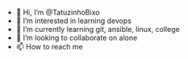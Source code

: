- 👋 Hi, I’m @TatuzinhoBixo
- 👀 I’m interested in learning devops
- 🌱 I’m currently learning git, ansible, linux, college
- 💞️ I’m looking to collaborate on alone
- 📫 How to reach me

<!---
TatuzinhoBixo/TatuzinhoBixo is a ✨ special ✨ repository because its `README.md` (this file) appears on your GitHub profile.
You can click the Preview link to take a look at your changes.
--->
